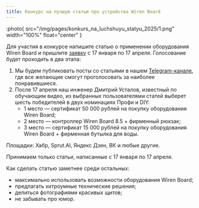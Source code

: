 ```yaml
---
title: Конкурс на лучшую статью про устройства Wiren Board
---
```


:photo{
    src="/img/pages/konkurs_na_luchshuyu_statyu_2025/1.png"
    width="100%"
    float="center"
}

Для участия в конкурсе напишите статью о применении оборудования Wiren Board и пришлите [заявку](https://docs.google.com/forms/d/e/1FAIpQLSc-5XPtP3lavkQ1X8ChxqGwfLg3IpJ1Hi2DUA49VmE2limMOw/viewform) с 17 января по 17 апреля.
Голосование будет проходить в два этапа: 
1. Мы будем публиковать посты со статьями в нашем [Telegram-канале](https://t.me/wirenboard_official), где все желающие смогут проголосовать за наиболее понравившиеся. 
2. После 17 апреля наш инженер Дмитрий Усталов, известный по обучающим видео, из выбранных пользователями статей выберет шесть победителей в двух номинациях Профи и DIY:
    * 1 место — сертификат 50 000 рублей на покупку оборудования Wiren Board;
    * 2 место — контроллер Wiren Board 8.5 + фирменный рюкзак;
    * 3 место — сертификат 15 000 рублей на покупку оборудования Wiren Board + фирменная бутылка для воды.

Площадки: Хабр, Sprut.AI, Яндекс Дзен, ВК и любые другие.

Принимаем только статьи, написанные с 17 января по 17 апреля.

Как сделать статью заметнее среди остальных: 
- максимально использовать возможности оборудования Wiren Board;
- предлагать хитроумные технические решения;
- делиться фотографиями красивых щитов; 
- не забывать про юмор.
